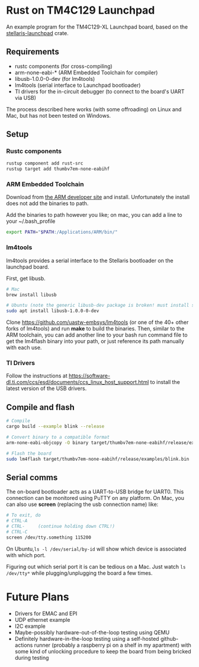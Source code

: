 # Rust on TM4C129 Launchpad

An example program for the TM4C129-XL Launchpad board, based on the [stellaris-launchpad](https://github.com/thejpster/stellaris-launchpad) crate.

## Requirements

* rustc components (for cross-compiling)
* arm-none-eabi-* (ARM Embedded Toolchain for compiler)
* libusb-1.0.0-0-dev (for lm4tools)
* lm4tools (serial interface to Launchpad bootloader)
* TI drivers for the in-circuit debugger (to connect to the board's UART via USB)

The process described here works (with some offroading) on Linux and Mac, but has not been tested on Windows.

## Setup

### Rustc components
```bash
rustup component add rust-src
rustup target add thumbv7em-none-eabihf
```

### ARM Embedded Toolchain
Download from [the ARM developer site](https://developer.arm.com/tools-and-software/open-source-software/developer-tools/gnu-toolchain/gnu-rm/downloads) and install. Unfortunately the install does not add the binaries to path.

Add the binaries to path however you like; on mac, you can add a line to your ~/.bash_profile
```bash
export PATH="$PATH:/Applications/ARM/bin/"
```

### lm4tools
lm4tools provides a serial interface to the Stellaris bootloader on the launchpad board.

First, get libusb.
```bash
# Mac
brew install libusb
```
```bash
# Ubuntu (note the generic libusb-dev package is broken! must install specific version)
sudo apt install libusb-1.0.0-0-dev
```

Clone https://github.com/uastw-embsys/lm4tools (or one of the 40+ other forks of lm4tools) and run **make** to build the binaries. Then, similar to the ARM toolchain, you can add another line to your bash run command file to get the lm4flash binary into your path, or just reference its path manually with each use.

### TI Drivers
Follow the instructions at https://software-dl.ti.com/ccs/esd/documents/ccs_linux_host_support.html to install the latest version of the USB drivers.


## Compile and flash

```bash
# Compile
cargo build --example blink --release

# Convert binary to a compatible format
arm-none-eabi-objcopy -O binary target/thumbv7em-none-eabihf/release/examples/blink target/thumbv7em-none-eabihf/release/examples/blink.bin

# Flash the board
sudo lm4flash target/thumbv7em-none-eabihf/release/examples/blink.bin
```

## Serial comms

The on-board bootloader acts as a UART-to-USB bridge for UART0. This connection can be monitored using PuTTY on any platform. On Mac, you can also use **screen** (replacing the usb connection name) like:

```bash
# To exit, do
# CTRL-A
# CTRL-     (continue holding down CTRL!)
# CTRL-C
screen /dev/tty.something 115200
```

On Ubuntu,```ls -l /dev/serial/by-id``` will show which device is associated with which port.

Figuring out which serial port it is can be tedious on a Mac. Just watch ```ls /dev/tty*``` while plugging/unplugging the board a few times.

# Future Plans

* Drivers for EMAC and EPI
* UDP ethernet example
* I2C example
* Maybe-possibly hardware-out-of-the-loop testing using QEMU
* Definitely hardware-in-the-loop testing using a self-hosted github-actions runner (probably a raspberry pi on a shelf in my apartment) with some kind of unlocking procedure to keep the board from being bricked during testing
